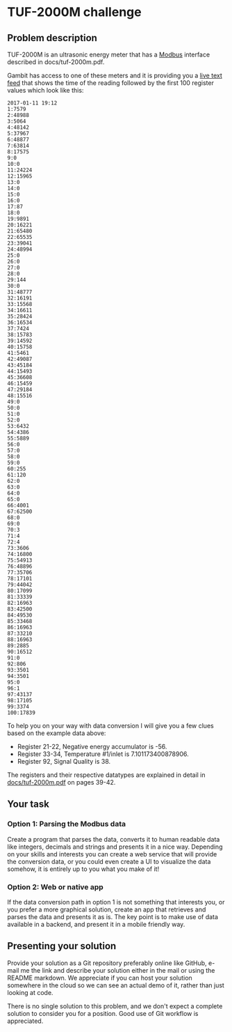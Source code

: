 # TUF-2000M challenge

## Problem description

TUF-2000M is an ultrasonic energy meter that has a [Modbus](https://en.wikipedia.org/wiki/Modbus) interface described in docs/tuf-2000m.pdf.

Gambit has access to one of these meters and it is providing you a [live text feed](http://tuftuf.gambitlabs.fi/feed.txt) that shows the time of the reading followed by the first 100 register values which look like this:

```
2017-01-11 19:12
1:7579
2:48988
3:5064
4:48142
5:37967
6:48877
7:63814
8:17575
9:0
10:0
11:24224
12:15965
13:0
14:0
15:0
16:0
17:87
18:0
19:9891
20:16221
21:65480
22:65535
23:39041
24:48994
25:0
26:0
27:0
28:0
29:144
30:0
31:48777
32:16191
33:15568
34:16611
35:28424
36:16534
37:7424
38:15783
39:14592
40:15758
41:5461
42:49087
43:45184
44:15493
45:36608
46:15459
47:29184
48:15516
49:0
50:0
51:0
52:0
53:6432
54:4386
55:5889
56:0
57:0
58:0
59:0
60:255
61:120
62:0
63:0
64:0
65:0
66:4001
67:62500
68:0
69:0
70:3
71:4
72:4
73:3606
74:16800
75:54913
76:48896
77:35706
78:17101
79:44042
80:17099
81:33339
82:16963
83:42500
84:49530
85:33468
86:16963
87:33210
88:16963
89:2885
90:16512
91:0
92:806
93:3501
94:3501
95:0
96:1
97:43137
98:17105
99:3374
100:17839
```

To help you on your way with data conversion I will give you a few clues based on the example data above:

- Register 21-22, Negative energy accumulator is -56.
- Register 33-34, Temperature #1/inlet is 7.101173400878906.
- Register 92, Signal Quality is 38.

The registers and their respective datatypes are explained in detail in [docs/tuf-2000m.pdf](https://github.com/gambit-labs/tuf-2000m/blob/master/docs/tuf-2000m.pdf) on pages 39-42.

## Your task

### Option 1: Parsing the Modbus data

Create a program that parses the data, converts it to human readable data like integers, decimals and strings and presents it in a nice way. Depending on your skills and interests you can create a web service that will provide the conversion data, or you could even create a UI to visualize the data somehow, it is entirely up to you what you make of it!

### Option 2: Web or native app 

If the data conversion path in option 1 is not something that interests you, or you prefer a more graphical solution, create an app that retrieves and parses the data and presents it as is. The key point is to make use of data available in a backend, and present it in a mobile friendly way.

## Presenting your solution

Provide your solution as a Git repository preferably online like GitHub, e-mail me the link and describe your solution either in the mail or using the README markdown. We appreciate if you can host your solution somewhere in the cloud so we can see an actual demo of it, rather than just looking at code.

There is no single solution to this problem, and we don't expect a complete solution to consider you for a position. Good use of Git workflow is appreciated.
